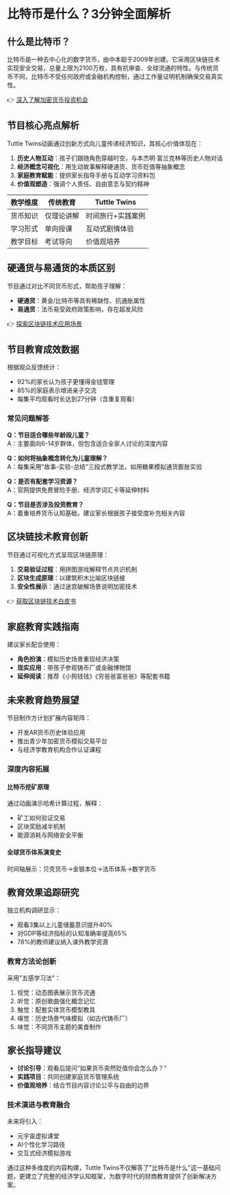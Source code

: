 # 比特币是什么？3分钟全面解析

## 什么是比特币？
比特币是一种去中心化的数字货币，由中本聪于2009年创建。它采用区块链技术实现安全交易，总量上限为2100万枚，具有抗审查、全球流通的特性。与传统货币不同，比特币不受任何政府或金融机构控制，通过工作量证明机制确保交易真实性。

👉 [深入了解加密货币投资机会](https://bit.ly/okx_welcome)

## 节目核心亮点解析
Tuttle Twins动画通过创新方式向儿童传递经济知识，其核心价值体现在：
1. **历史人物互动**：孩子们跟随角色穿越时空，与本杰明·富兰克林等历史人物对话
2. **经济概念可视化**：用生动故事解释硬通货、货币贬值等抽象概念
3. **家庭教育赋能**：提供家长指导手册与互动学习资料包
4. **价值观塑造**：强调个人责任、自由意志与契约精神

| 教学维度 | 传统教育 | Tuttle Twins |
|---------|----------|-------------|
| 货币知识 | 仅理论讲解 | 时间旅行+实践案例 |
| 学习形式 | 单向授课 | 互动式剧情体验 |
| 教学目标 | 考试导向 | 价值观培养 |

## 硬通货与易通货的本质区别
节目通过对比不同货币形式，帮助孩子理解：
- **硬通货**：黄金/比特币等具有稀缺性、抗通胀属性
- **易通货**：法币易受政府政策影响，存在超发风险

👉 [探索区块链技术应用场景](https://bit.ly/okx_welcome)

## 节目教育成效数据
根据观众反馈统计：
- 92%的家长认为孩子更懂得金钱管理
- 85%的家庭表示增进亲子交流
- 每集平均观看时长达到27分钟（含重复观看）

### 常见问题解答
**Q：节目适合哪些年龄段儿童？**  
A：主要面向6-14岁群体，但包含适合全家人讨论的深度内容

**Q：如何将抽象概念转化为儿童理解？**  
A：每集采用"故事-实验-总结"三段式教学法，如用糖果模拟通货膨胀实验

**Q：是否有配套学习资源？**  
A：官网提供免费冒险手册、经济学词汇卡等延伸材料

**Q：节目是否涉及投资教育？**  
A：着重培养货币认知基础，建议家长根据孩子接受度补充相关内容

## 区块链技术教育创新
节目通过可视化方式呈现区块链原理：
1. **交易验证过程**：用拼图游戏解释节点共识机制
2. **区块生成原理**：以建筑积木比喻区块链接
3. **安全性展示**：通过迷宫破解场景说明加密技术

👉 [获取区块链技术白皮书](https://bit.ly/okx_welcome)

## 家庭教育实践指南
建议家长配合使用：
- **角色扮演**：模拟历史场景重现经济决策
- **现实应用**：带孩子参观铸币厂或金融博物馆
- **延伸阅读**：推荐《小狗钱钱》《穷爸爸富爸爸》等配套书籍

## 未来教育趋势展望
节目制作方计划扩展内容矩阵：
- 开发AR货币历史体验应用
- 推出青少年加密货币模拟交易平台
- 与经济学教育机构合作认证课程

### 深度内容拓展
#### 比特币挖矿原理
通过动画演示哈希计算过程，解释：
- 矿工如何验证交易
- 区块奖励减半机制
- 能源消耗与网络安全平衡

#### 全球货币体系演变史
时间轴展示：贝壳货币→金银本位→法币体系→数字货币

## 教育效果追踪研究
独立机构调研显示：
- 观看3集以上儿童储蓄意识提升40%
- 对GDP等经济指标的认知准确率提高65%
- 78%的教师建议纳入课外教学资源

### 教育方法论创新
采用"五感学习法"：
1. 视觉：动态图表展示货币流通
2. 听觉：原创歌曲强化概念记忆
3. 触觉：配套实体货币模型教具
4. 嗅觉：历史场景气味模拟（如古代铸币厂）
5. 味觉：不同货币主题的美食制作

## 家长指导建议
- **讨论引导**：观看后提问"如果货币突然贬值你会怎么办？"
- **实践项目**：共同创建家庭货币管理系统
- **价值观培养**：结合节目内容讨论公平与自由的边界

### 技术演进与教育融合
未来将引入：
- 元宇宙虚拟课堂
- AI个性化学习路径
- 交互式经济模拟游戏

通过这种多维度的内容构建，Tuttle Twins不仅解答了"比特币是什么"这一基础问题，更建立了完整的经济学认知框架，为数字时代的财商教育提供了创新解决方案。